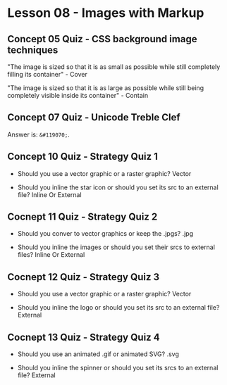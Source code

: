 # Lesson 08 - Images with Markup

## Concept 05 Quiz - CSS background image techniques

"The image is sized so that it is as small as possible while still completely filling its container" - Cover

"The image is sized so that it is as large as possible while still being completely visible inside  its container" - Contain

## Concept 07 Quiz - Unicode Treble Clef
Answer is: `&#119070;`.

## Concept 10 Quiz - Strategy Quiz 1
- Should you use a vector graphic or a raster graphic? Vector

- Should you inline the star icon or should you set its src to an external file? Inline Or External

## Cocnept 11 Quiz - Strategy Quiz 2
- Should you conver to vector graphics or keep the .jpgs? .jpg

- Should you inline the images or should you set their srcs to external files? Inline Or External

## Cocnept 12 Quiz - Strategy Quiz 3
- Should you use a vector graphic or a raster graphic? Vector

- Should you inline the logo or should you set its src to an external file? External

## Cocnept 13 Quiz - Strategy Quiz 4
- Should you use an animated .gif or animated SVG? .svg

- Should you inline the spinner or should you set its srcs to an external file? External